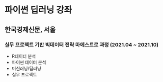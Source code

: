 # 파이썬 딥러닝 강좌

## 한국경제신문, 서울
### 실무 프로젝트 기반 빅데이터 전략 마에스트로 과정 (2021.04 ~ 2021.10)
- R데이터 분석
- 파이썬 데이터 분석
- 머신러닝/딥러닝
- 실무  프로젝트
